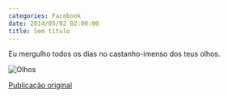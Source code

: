 ```yaml
---
categories: Facebook
date: 2014/05/02 02:00:00
title: Sem título
---
```


Eu mergulho todos os dias no castanho-imenso dos teus olhos.

![Olhos][1]

[Publicação original](https://www.facebook.com/photo.php?fbid=1418683471735350&set=a.1418042228466141.1073741828.1418031755133855)

[1]: ../../img/10330395_1418683471735350_795293344089746388_n.jpg
